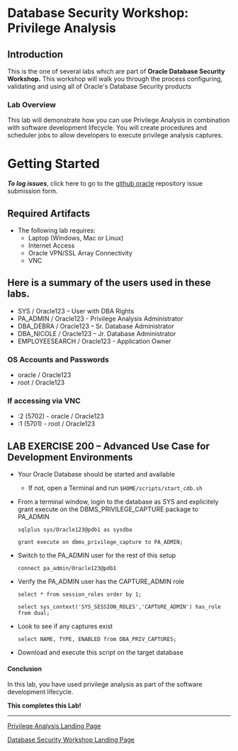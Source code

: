 ﻿# Database Security Workshop: Privilege Analysis

## Introduction

This is the one of several labs which are part of **Oracle Database Security Workshop.** This workshop will walk you through the process configuring, validating and using all of Oracle's Database Security products

### Lab Overview

This lab will demonstrate how you can use Privilege Analysis in combination with software development lifecycle.  You will create procedures and scheduler jobs to allow developers to execute privilege analysis captures.

# Getting Started

***To log issues***, click here to go to the [github oracle](https://github.com/kwazulu/dbsec-workshop/issues/new) repository issue submission form.

## Required Artifacts

- The following lab requires:
  - Laptop (Windows, Mac or Linux)
  - Internet Access
  - Oracle VPN/SSL Array Connectivity
  - VNC

##	Here is a summary of the users used in these labs.
  -	SYS / Oracle123     – User with DBA Rights
  - PA_ADMIN / Oracle123    - Privilege Analysis Administrator
  - DBA_DEBRA / Oracle123 – Sr. Database Administrator
  - DBA_NICOLE  / Oracle123 – Jr. Database Administrator
  - EMPLOYEESEARCH / Oracle123 - Application Owner

###	OS Accounts and Passwords
  -	oracle / Oracle123
  - root / Oracle123

###	If accessing via VNC
 - :2 (5702) - oracle / Oracle123
 - :1 (5701) - root / Oracle123


## LAB EXERCISE 200 – Advanced Use Case for Development Environments

- Your Oracle Database should be started and available
    - If not, open a Terminal and run `$HOME/scripts/start_cdb.sh`
    
- From a terminal window, login to the database as SYS and explicitely grant execute on the DBMS_PRIVILEGE_CAPTURE package to PA_ADMIN

    `sqlplus sys/Oracle123@pdb1 as sysdba`
    
    `grant execute on dbms_privilege_capture to PA_ADMIN;`

- Switch to the PA_ADMIN user for the rest of this setup

    `connect pa_admin/Oracle123@pdb1`
    
- Verify the PA_ADMIN user has the CAPTURE_ADMIN role

    `select * from session_roles order by 1;`
    
    `select sys_context('SYS_SESSION_ROLES','CAPTURE_ADMIN') has_role from dual;`
    
- Look to see if any captures exist

     `select NAME, TYPE, ENABLED from DBA_PRIV_CAPTURES;`
 
- Download and execute this script on the target database





#### Conclusion

In this lab, you have used privilege analysis as part of the software development lifecycle.


**This completes this Lab!**

--- 

[Privilege Analysis Landing Page](../README.md)

[Database Security Workshop Landing Page](https://github.com/kwazulu/dbsec-workshop/blob/master/README.md)
